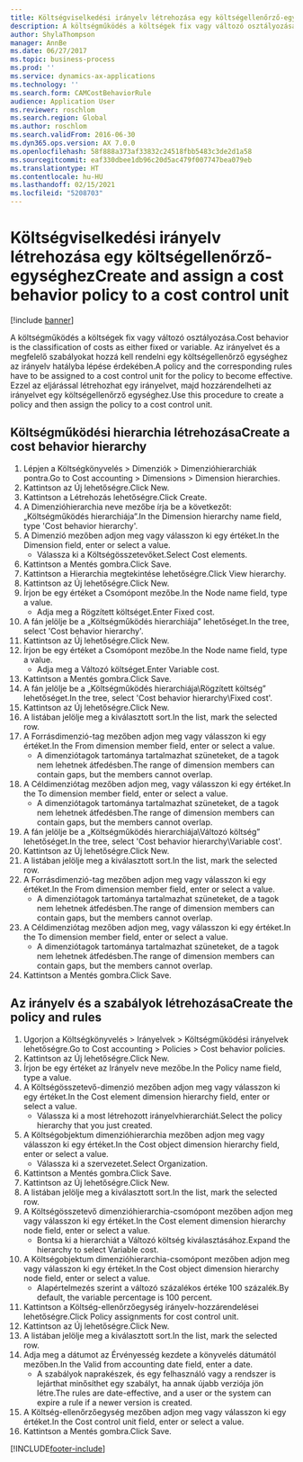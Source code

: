 ```yaml
---
title: Költségviselkedési irányelv létrehozása egy költségellenőrző-egységhez
description: A költségműködés a költségek fix vagy változó osztályozása.
author: ShylaThompson
manager: AnnBe
ms.date: 06/27/2017
ms.topic: business-process
ms.prod: ''
ms.service: dynamics-ax-applications
ms.technology: ''
ms.search.form: CAMCostBehaviorRule
audience: Application User
ms.reviewer: roschlom
ms.search.region: Global
ms.author: roschlom
ms.search.validFrom: 2016-06-30
ms.dyn365.ops.version: AX 7.0.0
ms.openlocfilehash: 58f888a373af33832c24518fbb5483c3de2d1a58
ms.sourcegitcommit: eaf330dbee1db96c20d5ac479f007747bea079eb
ms.translationtype: HT
ms.contentlocale: hu-HU
ms.lasthandoff: 02/15/2021
ms.locfileid: "5208703"
---
```

# <a name="create-and-assign-a-cost-behavior-policy-to-a-cost-control-unit"></a><span data-ttu-id="32bd2-103">Költségviselkedési irányelv létrehozása egy költségellenőrző-egységhez</span><span class="sxs-lookup"><span data-stu-id="32bd2-103">Create and assign a cost behavior policy to a cost control unit</span></span>

[!include [banner](../../includes/banner.md)]

<span data-ttu-id="32bd2-104">A költségműködés a költségek fix vagy változó osztályozása.</span><span class="sxs-lookup"><span data-stu-id="32bd2-104">Cost behavior is the classification of costs as either fixed or variable.</span></span> <span data-ttu-id="32bd2-105">Az irányelvet és a megfelelő szabályokat hozzá kell rendelni egy költségellenőrző egységhez az irányelv hatályba lépése érdekében.</span><span class="sxs-lookup"><span data-stu-id="32bd2-105">A policy and the corresponding rules have to be assigned to a cost control unit for the policy to become effective.</span></span> <span data-ttu-id="32bd2-106">Ezzel az eljárással létrehozhat egy irányelvet, majd hozzárendelheti az irányelvet egy költségellenőrző egységhez.</span><span class="sxs-lookup"><span data-stu-id="32bd2-106">Use this procedure to create a policy and then assign the policy to a cost control unit.</span></span>


## <a name="create-a-cost-behavior-hierarchy"></a><span data-ttu-id="32bd2-107">Költségműködési hierarchia létrehozása</span><span class="sxs-lookup"><span data-stu-id="32bd2-107">Create a cost behavior hierarchy</span></span>
1. <span data-ttu-id="32bd2-108">Lépjen a Költségkönyvelés > Dimenziók > Dimenzióhierarchiák pontra.</span><span class="sxs-lookup"><span data-stu-id="32bd2-108">Go to Cost accounting > Dimensions > Dimension hierarchies.</span></span>
2. <span data-ttu-id="32bd2-109">Kattintson az Új lehetőségre.</span><span class="sxs-lookup"><span data-stu-id="32bd2-109">Click New.</span></span>
3. <span data-ttu-id="32bd2-110">Kattintson a Létrehozás lehetőségre.</span><span class="sxs-lookup"><span data-stu-id="32bd2-110">Click Create.</span></span>
4. <span data-ttu-id="32bd2-111">A Dimenzióhierarchia neve mezőbe írja be a következőt: „Költségműködés hierarchiája”.</span><span class="sxs-lookup"><span data-stu-id="32bd2-111">In the Dimension hierarchy name field, type 'Cost behavior hierarchy'.</span></span>
5. <span data-ttu-id="32bd2-112">A Dimenzió mezőben adjon meg vagy válasszon ki egy értéket.</span><span class="sxs-lookup"><span data-stu-id="32bd2-112">In the Dimension field, enter or select a value.</span></span>
    * <span data-ttu-id="32bd2-113">Válassza ki a Költségösszetevőket.</span><span class="sxs-lookup"><span data-stu-id="32bd2-113">Select Cost elements.</span></span>  
6. <span data-ttu-id="32bd2-114">Kattintson a Mentés gombra.</span><span class="sxs-lookup"><span data-stu-id="32bd2-114">Click Save.</span></span>
7. <span data-ttu-id="32bd2-115">Kattintson a Hierarchia megtekintése lehetőségre.</span><span class="sxs-lookup"><span data-stu-id="32bd2-115">Click View hierarchy.</span></span>
8. <span data-ttu-id="32bd2-116">Kattintson az Új lehetőségre.</span><span class="sxs-lookup"><span data-stu-id="32bd2-116">Click New.</span></span>
9. <span data-ttu-id="32bd2-117">Írjon be egy értéket a Csomópont mezőbe.</span><span class="sxs-lookup"><span data-stu-id="32bd2-117">In the Node name field, type a value.</span></span>
    * <span data-ttu-id="32bd2-118">Adja meg a Rögzített költséget.</span><span class="sxs-lookup"><span data-stu-id="32bd2-118">Enter Fixed cost.</span></span>  
10. <span data-ttu-id="32bd2-119">A fán jelölje be a „Költségműködés hierarchiája” lehetőséget.</span><span class="sxs-lookup"><span data-stu-id="32bd2-119">In the tree, select 'Cost behavior hierarchy'.</span></span>
11. <span data-ttu-id="32bd2-120">Kattintson az Új lehetőségre.</span><span class="sxs-lookup"><span data-stu-id="32bd2-120">Click New.</span></span>
12. <span data-ttu-id="32bd2-121">Írjon be egy értéket a Csomópont mezőbe.</span><span class="sxs-lookup"><span data-stu-id="32bd2-121">In the Node name field, type a value.</span></span>
    * <span data-ttu-id="32bd2-122">Adja meg a Változó költséget.</span><span class="sxs-lookup"><span data-stu-id="32bd2-122">Enter Variable cost.</span></span>  
13. <span data-ttu-id="32bd2-123">Kattintson a Mentés gombra.</span><span class="sxs-lookup"><span data-stu-id="32bd2-123">Click Save.</span></span>
14. <span data-ttu-id="32bd2-124">A fán jelölje be a „Költségműködés hierarchiája\Rögzített költség” lehetőséget.</span><span class="sxs-lookup"><span data-stu-id="32bd2-124">In the tree, select 'Cost behavior hierarchy\Fixed cost'.</span></span>
15. <span data-ttu-id="32bd2-125">Kattintson az Új lehetőségre.</span><span class="sxs-lookup"><span data-stu-id="32bd2-125">Click New.</span></span>
16. <span data-ttu-id="32bd2-126">A listában jelölje meg a kiválasztott sort.</span><span class="sxs-lookup"><span data-stu-id="32bd2-126">In the list, mark the selected row.</span></span>
17. <span data-ttu-id="32bd2-127">A Forrásdimenzió-tag mezőben adjon meg vagy válasszon ki egy értéket.</span><span class="sxs-lookup"><span data-stu-id="32bd2-127">In the From dimension member field, enter or select a value.</span></span>
    * <span data-ttu-id="32bd2-128">A dimenziótagok tartománya tartalmazhat szüneteket, de a tagok nem lehetnek átfedésben.</span><span class="sxs-lookup"><span data-stu-id="32bd2-128">The range of dimension members can contain gaps, but the members cannot overlap.</span></span>  
18. <span data-ttu-id="32bd2-129">A Céldimenziótag mezőben adjon meg, vagy válasszon ki egy értéket.</span><span class="sxs-lookup"><span data-stu-id="32bd2-129">In the To dimension member field, enter or select a value.</span></span>
    * <span data-ttu-id="32bd2-130">A dimenziótagok tartománya tartalmazhat szüneteket, de a tagok nem lehetnek átfedésben.</span><span class="sxs-lookup"><span data-stu-id="32bd2-130">The range of dimension members can contain gaps, but the members cannot overlap.</span></span>  
19. <span data-ttu-id="32bd2-131">A fán jelölje be a „Költségműködés hierarchiája\Változó költség” lehetőséget.</span><span class="sxs-lookup"><span data-stu-id="32bd2-131">In the tree, select 'Cost behavior hierarchy\Variable cost'.</span></span>
20. <span data-ttu-id="32bd2-132">Kattintson az Új lehetőségre.</span><span class="sxs-lookup"><span data-stu-id="32bd2-132">Click New.</span></span>
21. <span data-ttu-id="32bd2-133">A listában jelölje meg a kiválasztott sort.</span><span class="sxs-lookup"><span data-stu-id="32bd2-133">In the list, mark the selected row.</span></span>
22. <span data-ttu-id="32bd2-134">A Forrásdimenzió-tag mezőben adjon meg vagy válasszon ki egy értéket.</span><span class="sxs-lookup"><span data-stu-id="32bd2-134">In the From dimension member field, enter or select a value.</span></span>
    * <span data-ttu-id="32bd2-135">A dimenziótagok tartománya tartalmazhat szüneteket, de a tagok nem lehetnek átfedésben.</span><span class="sxs-lookup"><span data-stu-id="32bd2-135">The range of dimension members can contain gaps, but the members cannot overlap.</span></span>  
23. <span data-ttu-id="32bd2-136">A Céldimenziótag mezőben adjon meg, vagy válasszon ki egy értéket.</span><span class="sxs-lookup"><span data-stu-id="32bd2-136">In the To dimension member field, enter or select a value.</span></span>
    * <span data-ttu-id="32bd2-137">A dimenziótagok tartománya tartalmazhat szüneteket, de a tagok nem lehetnek átfedésben.</span><span class="sxs-lookup"><span data-stu-id="32bd2-137">The range of dimension members can contain gaps, but the members cannot overlap.</span></span>  
24. <span data-ttu-id="32bd2-138">Kattintson a Mentés gombra.</span><span class="sxs-lookup"><span data-stu-id="32bd2-138">Click Save.</span></span>

## <a name="create-the-policy-and-rules"></a><span data-ttu-id="32bd2-139">Az irányelv és a szabályok létrehozása</span><span class="sxs-lookup"><span data-stu-id="32bd2-139">Create the policy and rules</span></span>
1. <span data-ttu-id="32bd2-140">Ugorjon a Költségkönyvelés > Irányelvek > Költségműködési irányelvek lehetőségre.</span><span class="sxs-lookup"><span data-stu-id="32bd2-140">Go to Cost accounting > Policies > Cost behavior policies.</span></span>
2. <span data-ttu-id="32bd2-141">Kattintson az Új lehetőségre.</span><span class="sxs-lookup"><span data-stu-id="32bd2-141">Click New.</span></span>
3. <span data-ttu-id="32bd2-142">Írjon be egy értéket az Irányelv neve mezőbe.</span><span class="sxs-lookup"><span data-stu-id="32bd2-142">In the Policy name field, type a value.</span></span>
4. <span data-ttu-id="32bd2-143">A Költségösszetevő-dimenzió mezőben adjon meg vagy válasszon ki egy értéket.</span><span class="sxs-lookup"><span data-stu-id="32bd2-143">In the Cost element dimension hierarchy field, enter or select a value.</span></span>
    * <span data-ttu-id="32bd2-144">Válassza ki a most létrehozott irányelvhierarchiát.</span><span class="sxs-lookup"><span data-stu-id="32bd2-144">Select the policy hierarchy that you just created.</span></span>  
5. <span data-ttu-id="32bd2-145">A Költségobjektum dimenzióhierarchia mezőben adjon meg vagy válasszon ki egy értéket.</span><span class="sxs-lookup"><span data-stu-id="32bd2-145">In the Cost object dimension hierarchy field, enter or select a value.</span></span>
    * <span data-ttu-id="32bd2-146">Válassza ki a szervezetet.</span><span class="sxs-lookup"><span data-stu-id="32bd2-146">Select Organization.</span></span>  
6. <span data-ttu-id="32bd2-147">Kattintson a Mentés gombra.</span><span class="sxs-lookup"><span data-stu-id="32bd2-147">Click Save.</span></span>
7. <span data-ttu-id="32bd2-148">Kattintson az Új lehetőségre.</span><span class="sxs-lookup"><span data-stu-id="32bd2-148">Click New.</span></span>
8. <span data-ttu-id="32bd2-149">A listában jelölje meg a kiválasztott sort.</span><span class="sxs-lookup"><span data-stu-id="32bd2-149">In the list, mark the selected row.</span></span>
9. <span data-ttu-id="32bd2-150">A Költségösszetevő dimenzióhierarchia-csomópont mezőben adjon meg vagy válasszon ki egy értéket.</span><span class="sxs-lookup"><span data-stu-id="32bd2-150">In the Cost element dimension hierarchy node field, enter or select a value.</span></span>
    * <span data-ttu-id="32bd2-151">Bontsa ki a hierarchiát a Változó költség kiválasztásához.</span><span class="sxs-lookup"><span data-stu-id="32bd2-151">Expand the hierarchy to select Variable cost.</span></span>  
10. <span data-ttu-id="32bd2-152">A Költségobjektum dimenzióhierarchia-csomópont mezőben adjon meg vagy válasszon ki egy értéket.</span><span class="sxs-lookup"><span data-stu-id="32bd2-152">In the Cost object dimension hierarchy node field, enter or select a value.</span></span>
    * <span data-ttu-id="32bd2-153">Alapértelmezés szerint a változó százalékos értéke 100 százalék.</span><span class="sxs-lookup"><span data-stu-id="32bd2-153">By default, the variable percentage is 100 percent.</span></span>  
11. <span data-ttu-id="32bd2-154">Kattintson a Költség-ellenőrzőegység irányelv-hozzárendelései lehetőségre.</span><span class="sxs-lookup"><span data-stu-id="32bd2-154">Click Policy assignments for cost control unit.</span></span>
12. <span data-ttu-id="32bd2-155">Kattintson az Új lehetőségre.</span><span class="sxs-lookup"><span data-stu-id="32bd2-155">Click New.</span></span>
13. <span data-ttu-id="32bd2-156">A listában jelölje meg a kiválasztott sort.</span><span class="sxs-lookup"><span data-stu-id="32bd2-156">In the list, mark the selected row.</span></span>
14. <span data-ttu-id="32bd2-157">Adja meg a dátumot az Érvényesség kezdete a könyvelés dátumától mezőben.</span><span class="sxs-lookup"><span data-stu-id="32bd2-157">In the Valid from accounting date field, enter a date.</span></span>
    * <span data-ttu-id="32bd2-158">A szabályok naprakészek, és egy felhasználó vagy a rendszer is lejárthat minősíthet egy szabályt, ha annak újabb verziója jön létre.</span><span class="sxs-lookup"><span data-stu-id="32bd2-158">The rules are date-effective, and a user or the system can expire a rule if a newer version is created.</span></span>  
15. <span data-ttu-id="32bd2-159">A Költség-ellenőrzőegység mezőben adjon meg vagy válasszon ki egy értéket.</span><span class="sxs-lookup"><span data-stu-id="32bd2-159">In the Cost control unit field, enter or select a value.</span></span>
16. <span data-ttu-id="32bd2-160">Kattintson a Mentés gombra.</span><span class="sxs-lookup"><span data-stu-id="32bd2-160">Click Save.</span></span>



[!INCLUDE[footer-include](../../../includes/footer-banner.md)]